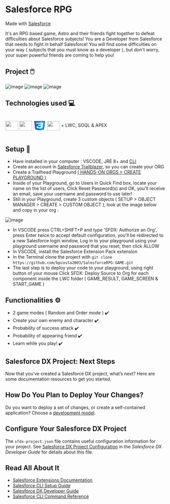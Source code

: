 # Salesforce RPG 

Made with [Salesforce](https://www.salesforce.com/br/)

It's an RPG based game, Astro and their friends fight together to defeat difficulties about Salesforce subjects!
You are a Developer from Salesforce that needs to fight in behalf Salesforce! You will find some difficulties on your way ( subjects that you must know as a developer ), but don't worry, your super powerful friends are coming to help you!

## Project 🖱️

![image](https://user-images.githubusercontent.com/69023428/190438860-5767e50a-2c8b-4074-b3ac-2bb747babd9b.png)
![image](https://user-images.githubusercontent.com/69023428/190438960-550453dc-0963-4648-b03f-95aea4d85cf6.png)
![image](https://user-images.githubusercontent.com/69023428/190439206-f70b92e8-4ad9-4699-9be0-34018161b346.png)

## Technologies used 💻
<div style="display: inline_block"><br>
 <img align="center" height="30" width="40" src="https://cdn.jsdelivr.net/gh/devicons/devicon/icons/salesforce/salesforce-original.svg" />
 <img align="center" height="30" width="40" src="https://cdn.jsdelivr.net/gh/devicons/devicon/icons/javascript/javascript-original.svg" />
 <img align="center" height="30" width="40" src="https://raw.githubusercontent.com/devicons/devicon/master/icons/css3/css3-original.svg">
 <img align="center" height="30" width="40" src="https://cdn.jsdelivr.net/gh/devicons/devicon/icons/html5/html5-original.svg" />
 + LWC, SOQL & APEX
</div>

</br>

## Setup 🔧
- Have installed in your computer : VSCODE, JRE 8+ and [CLI](https://developer.salesforce.com/tools/sfdxcli?_ga=2.168212452.479681734.1662983880-957123945.1650901940) 
- Create an account in [Salesforce Trailblazer](https://trailblazer.me/trailblazerlogin?&locale=en_US#), so you can create your ORG 
- Create a Trailhead Playground [( HANDS-ON ORGS > CREATE PLAYGROUND )](https://trailblazer.me/trailblazerlogin?&locale=en_US#)
- Inside of your Playground, go to Users in Quick Find box, locate your name on the list of users, Click Reset Password(s) and OK, you'll receive an email, save your username and password to use later!
- Still in your Playground, create 3 custom objects ( SETUP > OBJECT MANAGER > CREATE > CUSTOM OBJECT ), look at the image below and copy in your org : 

 ![image](https://user-images.githubusercontent.com/69023428/190435113-69e7b76d-0b1d-4b13-822d-d4423d07f25f.png)

- In VSCODE press CTRL+SHIFT+P and type 'SFDX: Authorize an Org', press Enter twice to accept default configuration, you'll be redirected to a new Salesforce login window, Log in to your playground using your playground username and password that you reset, then click ALLOW
- In VSCODE, install the Salesforce Extension Pack extension
- In the Terminal clone the project with ```git clone https://github.com/bpcosta2003/SalesforceRPG-GAME.git```
- The last step is to deploy your code to your playground, using right button of your mouse Click SFDX: Deploy Source to Org for each component inside the LWC folder ( GAME_RESULT, GAME_SCREEN & START_GAME )


## Functionalities ⚙️
- 2 game modes ( Random and Order mode ) ✔️
- Create your own enemy and character ✔️
- Probability of success attack ✔️
- Probability of appearing friend ✔️
- Learn while you play! ✔️

## Salesforce DX Project: Next Steps

Now that you’ve created a Salesforce DX project, what’s next? Here are some documentation resources to get you started.

## How Do You Plan to Deploy Your Changes?

Do you want to deploy a set of changes, or create a self-contained application? Choose a [development model](https://developer.salesforce.com/tools/vscode/en/user-guide/development-models).

## Configure Your Salesforce DX Project

The `sfdx-project.json` file contains useful configuration information for your project. See [Salesforce DX Project Configuration](https://developer.salesforce.com/docs/atlas.en-us.sfdx_dev.meta/sfdx_dev/sfdx_dev_ws_config.htm) in the _Salesforce DX Developer Guide_ for details about this file.

## Read All About It

- [Salesforce Extensions Documentation](https://developer.salesforce.com/tools/vscode/)
- [Salesforce CLI Setup Guide](https://developer.salesforce.com/docs/atlas.en-us.sfdx_setup.meta/sfdx_setup/sfdx_setup_intro.htm)
- [Salesforce DX Developer Guide](https://developer.salesforce.com/docs/atlas.en-us.sfdx_dev.meta/sfdx_dev/sfdx_dev_intro.htm)
- [Salesforce CLI Command Reference](https://developer.salesforce.com/docs/atlas.en-us.sfdx_cli_reference.meta/sfdx_cli_reference/cli_reference.htm)
